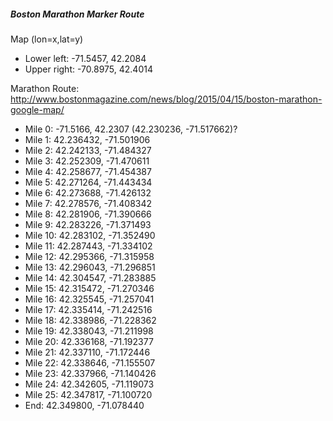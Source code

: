 ##### Boston Marathon Marker Route

Map (lon=x,lat=y)

- Lower left: -71.5457, 42.2084 
- Upper right: -70.8975, 42.4014 


Marathon Route: http://www.bostonmagazine.com/news/blog/2015/04/15/boston-marathon-google-map/

+ Mile 0: -71.5166, 42.2307 (42.230236, -71.517662)?
+ Mile 1: 42.236432, -71.501906
+ Mile 2: 42.242133, -71.484327
+ Mile 3: 42.252309, -71.470611
+ Mile 4: 42.258677, -71.454387
+ Mile 5: 42.271264, -71.443434
+ Mile 6: 42.273688, -71.426132
+ Mile 7: 42.278576, -71.408342
+ Mile 8: 42.281906, -71.390666
+ Mile 9: 42.283226, -71.371493
+ Mile 10: 42.283102, -71.352490
+ Mile 11: 42.287443, -71.334102
+ Mile 12: 42.295366, -71.315958
+ Mile 13: 42.296043, -71.296851
+ Mile 14: 42.304547, -71.283885
+ Mile 15: 42.315472, -71.270346
+ Mile 16: 42.325545, -71.257041
+ Mile 17: 42.335414, -71.242516
+ Mile 18: 42.338986, -71.228362
+ Mile 19: 42.338043, -71.211998
+ Mile 20: 42.336168, -71.192377
+ Mile 21: 42.337110, -71.172446
+ Mile 22: 42.338646, -71.155507
+ Mile 23: 42.337966, -71.140426
+ Mile 24: 42.342605, -71.119073
+ Mile 25: 42.347817, -71.100720
+ End: 42.349800, -71.078440
